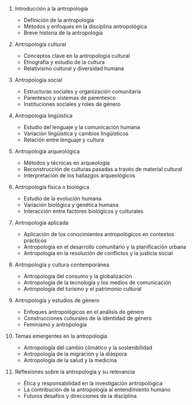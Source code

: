 1. Introducción a la antropología
   - Definición de la antropología
   - Métodos y enfoques en la disciplina antropológica
   - Breve historia de la antropología

2. Antropología cultural
   - Conceptos clave en la antropología cultural
   - Etnografía y estudio de la cultura
   - Relativismo cultural y diversidad humana

3. Antropología social
   - Estructuras sociales y organización comunitaria
   - Parentesco y sistemas de parentesco
   - Instituciones sociales y roles de género

4. Antropología lingüística
   - Estudio del lenguaje y la comunicación humana
   - Variación lingüística y cambios lingüísticos
   - Relación entre lenguaje y cultura

5. Antropología arqueológica
   - Métodos y técnicas en arqueología
   - Reconstrucción de culturas pasadas a través de material cultural
   - Interpretación de los hallazgos arqueológicos

6. Antropología física o biológica
   - Estudio de la evolución humana
   - Variación biológica y genética humana
   - Interacción entre factores biológicos y culturales

7. Antropología aplicada
   - Aplicación de los conocimientos antropológicos en contextos prácticos
   - Antropología en el desarrollo comunitario y la planificación urbana
   - Antropología en la resolución de conflictos y la justicia social

8. Antropología y cultura contemporánea
   - Antropología del consumo y la globalización
   - Antropología de la tecnología y los medios de comunicación
   - Antropología del turismo y el patrimonio cultural

9. Antropología y estudios de género
   - Enfoques antropológicos en el análisis de género
   - Construcciones culturales de la identidad de género
   - Feminismo y antropología

10. Temas emergentes en la antropología
    - Antropología del cambio climático y la sostenibilidad
    - Antropología de la migración y la diáspora
    - Antropología de la salud y la medicina

11. Reflexiones sobre la antropología y su relevancia
    - Ética y responsabilidad en la investigación antropológica
    - La contribución de la antropología al entendimiento humano
    - Futuros desafíos y direcciones de la disciplina
